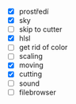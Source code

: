 - [x] prostředí
- [x] sky
- [ ] skip to cutter
- [x] hlsl
- [ ] get rid of color
- [ ] scaling
- [x] moving
- [x] cutting
- [ ] sound
- [ ] filebrowser
